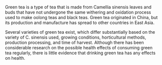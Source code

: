 Green tea is a type of tea that is made from Camellia sinensis leaves and buds that have not undergone the same withering and oxidation process used to make oolong teas and black teas. Green tea originated in China, but its production and manufacture has spread to other countries in East Asia.





Several varieties of green tea exist, which differ substantially based on the variety of C. sinensis used, growing conditions, horticultural methods, production processing, and time of harvest. Although there has been considerable research on the possible health effects of consuming green tea regularly, there is little evidence that drinking green tea has any effects on health.